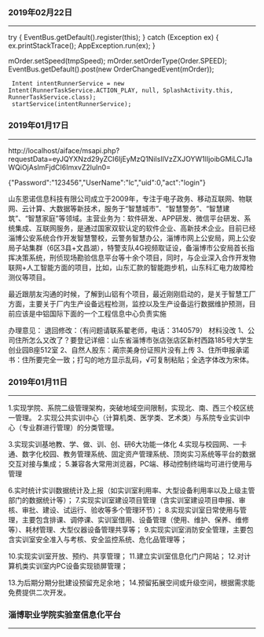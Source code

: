 



###  2019年02月22日
-----------------------------------------------------------------

try {
      EventBus.getDefault().register(this);
  } catch (Exception ex) {
      ex.printStackTrace();
      AppException.run(ex);
  }



mOrder.setSpeed(tmpSpeed);
     mOrder.setOrderType(Order.SPEED);
     EventBus.getDefault().post(new OrderChangedEvent(mOrder));

     Intent intentRunnerService = new Intent(RunnerTaskService.ACTION_PLAY, null, SplashActivity.this, RunnerTaskService.class);
     startService(intentRunnerService);

###  2019年01月17日
-----------------------------------------------------------------


http://localhost/aiface/msapi.php?requestData=eyJQYXNzd29yZCI6IjEyMzQ1NiIsIlVzZXJOYW1lIjoibGMiLCJ1aWQiOjAsImFjdCI6ImxvZ2luIn0=

{"Password":"123456","UserName":"lc","uid":0,"act":"login"}


山东恩诺信息科技有限公司成立于2009年，专注于电子政务、移动互联网、物联网、云计算、大数据等新技术，服务于“智慧城市”、“智慧警务”、“智慧建筑”、“智慧家庭”等领域。主营业务为：软件研发、APP研发、微信平台研发、系统集成、互联网服务，是通过国家双软认定的软件企业、高新技术企业。目前已经淄博公安系统合作开发智慧警校，云警务智慧办公，淄博市网上公安局，网上公安局子站集群（6区3县+文昌湖），特警支队4G视频取证设，备淄博市公安局首长指挥决策系统，刑侦现场勘验信息平台等十余个项目，同时，与企业深入合作开发物联网+人工智能方面的项目，比如，山东汇款的智能跑步机，山东科汇电力故障检测仪等项目。





最近跟朋友沟通的时候，了解到山铝有个项目，最近刚刚启动的，是关于智慧工厂方面，主要关于厂内生产设备远程检测，监控以及生产设备运行数据维护预测，目前应该是中铝国际下面的一个工程信息中心负责实施


办理意见：  退回修改：（有问题请联系翟老师，电话：3140579）
材料没改
1、公司住所怎么又改了？要登记详细：山东省淄博市张店张店区新村西路185号大学生创业园B座512室
2、自然人股东：蔺宗美身份证照片没有上传
3、住所申报承诺书：住所要完全一致；打勾的地方显示乱码，√可复制粘贴；全选字体改为宋体。




###  2019年01月11日
-----------------------------------------------------------------

1.实现学院、系院二级管理架构，突破地域空间限制，实现北、南、西三个校区统一管理。
2.实现公共实训中心（计算机类、医学类、艺术类）与系院专业实训中心（专业群进行管理）的分类管理。

3.实现实训基地教、学、做、训、创、研6大功能一体化
4.实现与校园网、一卡通、数字化校园、教务管理系统、固定资产管理系统、顶岗实习系统等平台的数据交互对接与集成；
5.兼容各大常用浏览器，PC端、移动控制终端均可进行使用与管理

6.实时统计实训数据统计及上报（如实训室利用率、大型设备利用率以及上级主管部门的数据统计等）；
7.实现实训室建设项目管理（含实训室建设项目申报、审核、审批、建设、试运行、验收等多个管理环节）；
8.实现实训室日常使用与管理，主要包含排课、调停课、实训室借用、设备管理（使用、维护、保养、维修等）、耗材管理、大型仪器设备管理共享等；
9.实现实训室消防安全管理，主要包含实训室安全准入与考核、安全监控系统、危化品管理等；

10.实现实训室开放、预约、共享管理；
11.建立实训室信息化门户网站；
12.对计算机类实训室内PC设备实现锁屏管理；


13.为后期分期分批建设预留充足余地；
14.预留拓展空间或升级空间，根据需求能免费提供二次开发。




















 ###  淄博职业学院实验室信息化平台
 -----------------------------------------------------------------
